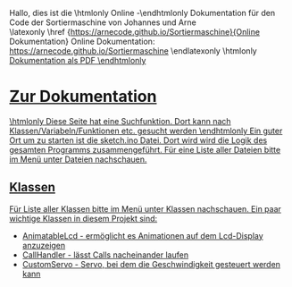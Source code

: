 Hallo, dies ist die \htmlonly Online -\endhtmlonly Dokumentation für den Code der Sortiermaschine von Johannes und Arne   
\latexonly 
\href {https://arnecode.github.io/Sortiermaschine}{Online Dokumentation}
Online Dokumentation: https://arnecode.github.io/Sortiermaschine \endlatexonly
\htmlonly <a href="https://arnecode.github.io/Sortiermaschine/refman.pdf">Dokumentation als PDF \endhtmlonly

# Zur Dokumentation
\htmlonly Diese Seite hat eine Suchfunktion. Dort kann nach Klassen/Variabeln/Funktionen etc. gesucht werden  \endhtmlonly
Ein guter Ort um zu starten ist die sketch.ino Datei. Dort wird wird die Logik des gesamten Programms zusammengeführt. Für eine Liste aller Dateien bitte im Menü unter Dateien nachschauen.
## Klassen
Für Liste aller Klassen bitte im Menü unter Klassen nachschauen. 
Ein paar wichtige Klassen in diesem Projekt sind:
- AnimatableLcd - ermöglicht es Animationen auf dem Lcd-Display anzuzeigen
- CallHandler - lässt Calls nacheinander laufen
- CustomServo - Servo, bei dem die Geschwindigkeit gesteuert werden kann  